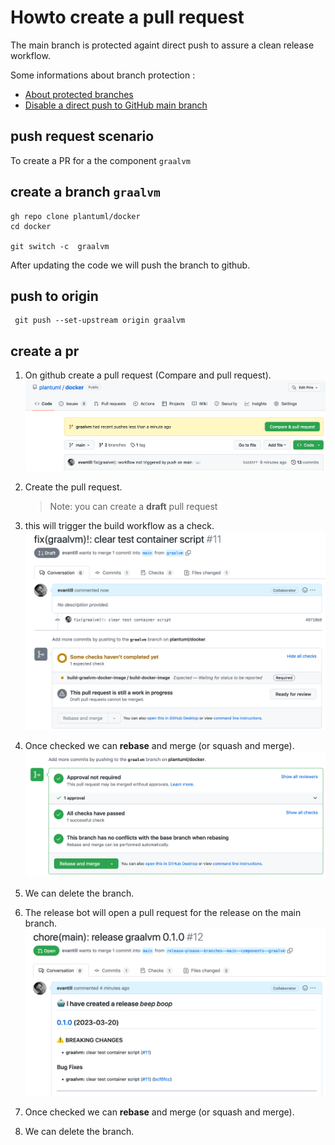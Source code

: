 # Howto create a pull request

The main branch is protected againt direct push to assure a clean release workflow.

Some informations about branch protection :

- [About protected branches](https://docs.github.com/en/repositories/configuring-branches-and-merges-in-your-repository/defining-the-mergeability-of-pull-requests/about-protected-branches)
- [Disable a direct push to GitHub main branch](https://dev.to/pixiebrix/disable-a-direct-push-to-github-main-branch-8c2)

## push request scenario

To create a PR for a the component `graalvm`

## create a branch `graalvm`

```shell
gh repo clone plantuml/docker
cd docker

git switch -c  graalvm
```

After updating the code we will push the branch to github.

## push to origin

```shell
 git push --set-upstream origin graalvm
```

## create a pr

1. On github create a pull request (Compare and pull request).
    ![Open PR screen](open_pr_screen.png)

1. Create the pull request.
    > Note: you can create a **draft** pull request

1. this will trigger the build workflow as a check.
    ![Check PR](open_pr_check_screen.png)

1. Once checked we can **rebase** and merge (or squash and merge).
    ![Checked PR](open_pr_checked_screen.png)

1. We can delete the branch.

1. The release bot will open a pull request for the release on the main branch.
    ![Release PR](release_pr_screen.png)

1. Once checked we can **rebase** and merge (or squash and merge).

1. We can delete the branch.
